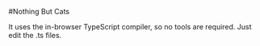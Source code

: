 #Nothing But Cats

It uses the in-browser TypeScript compiler, so no tools are required. Just edit the .ts files.
